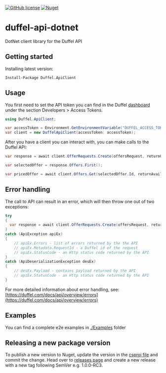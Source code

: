 [![GitHub license](https://img.shields.io/badge/license-MIT-blue.svg?style=flat-square)](https://raw.githubusercontent.com/duffelhq/duffel-api-dotnet/main/LICENSE)
[![Nuget](https://img.shields.io/nuget/dt/Duffel.ApiClient?label=Nuget.org%20Downloads&style=flat-square&color=blue)](https://www.nuget.org/packages/Duffel.ApiClient)

# duffel-api-dotnet
DotNet client library for the Duffel API

## Getting started
Installing latest version:
```shell
Install-Package Duffel.ApiClient
```

## Usage

You first need to set the API token you can find in the Duffel [dashboard](https://app.duffel.com) under the section
Developers > Access Tokens.

```c#
using Duffel.ApiClient;

var accessToken = Environment.GetEnvironmentVariable("DUFFEL_ACCESS_TOKEN");
var client = new DuffelApiClient(accessToken: accessToken);
```

After you have a client you can interact with, you can make calls to the Duffel API:

```c#
var response = await client.OfferRequests.Create(offersRequest, returnOffers: false);

var selectedOffer = response.Offers.First();

var pricedOffer = await client.Offers.Get(selectedOffer.Id, returnAvailableServices: true);
```

## Error handling
The call to API can result in an error, which will then throw one out of two exceptions:

```c#
try
{
  var response = await client.OfferRequests.Create(offersRequest, returnOffers: false);
}
catch (ApiException apiEx)
{
    // apiEx.Errors - list of errors returned by the the API
    // apiEx.Metadata.RequestId - a Duffel id of the request
    // apiEx.StatusCode - an Http status code returned by the API    
}
catch (ApiDeserializationException desEx)
{
    // desEx.Payload - contains payload returned by the API
    // apiEx.StatusCode - an Http status code returned by the API
}
```

For more detailed information about error handling, see: [https://duffel.com/docs/api/overview/errors](https://duffel.com/docs/api/overview/errors)

## Examples

You can find a complete e2e examples in [./Examples](https://github.com/duffelhq/duffel-api-dotnet/tree/main/examples) folder

## Releasing a new package version

To publish a new version to Nuget, update the version in the [csproj file](https://github.com/duffelhq/duffel-api-dotnet/blob/d1bee3fc720d8de773cd999261acee79561b49be/Duffel.ApiClient/Duffel.ApiClient.csproj#L8-L9) and commit the change. Head over to [releases page](https://github.com/duffelhq/duffel-api-dotnet/releases) and create a new release with a new tag following SemVer e.g. 1.0.0-RC3.
